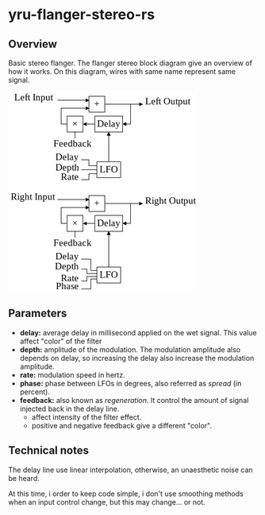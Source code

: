 # yru-flanger-stereo-rs

## Overview

Basic stereo flanger. The flanger stereo block diagram give an overview of how
it works. On this diagram, wires with same name represent same signal.

![flanger stereo block diagram](diagram/flanger-stereo-diagram.png)

## Parameters

 - **delay:** average delay in millisecond applied on the wet signal. This
   value affect "color" of the filter
 - **depth:** amplitude of the modulation. The modulation amplitude
   also depends on delay, so increasing the delay also increase the modulation
   amplitude.
 - **rate:** modulation speed in hertz.
 - **phase:** phase between LFOs in degrees, also referred as _spread_ (in
   percent).
 - **feedback:** also known as _regeneration_. It control the amount of signal
   injected back in the delay line.
   - affect intensity of the filter effect.
   - positive and negative feedback give a different "color".

## Technical notes

The delay line use linear interpolation, otherwise, an unaesthetic noise can be
heard.

At this time, i order to keep code simple, i don't use smoothing methods when
an input control change, but this may change... or not.

